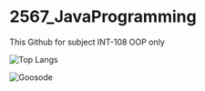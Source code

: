 # 2567_JavaProgramming
This Github for subject INT-108 OOP only


![Top Langs](https://github-readme-stats.vercel.app/api/top-langs/?username=Goosode&theme=tokyonight)



<p><img align="center" src="https://github-readme-streak-stats.herokuapp.com/?user=Goosode&" alt="Goosode" /></p>

